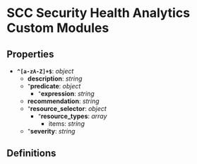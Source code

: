 # SCC Security Health Analytics Custom Modules

<!-- markdownlint-disable MD036 -->

## Properties

- **`^[a-zA-Z]+$`**: *object*
  - **description**: *string*
  - ⁺**predicate**: *object*
    - ⁺**expression**: *string*
  - **recommendation**: *string*
  - ⁺**resource_selector**: *object*
    - ⁺**resource_types**: *array*
      - items: *string*
  - ⁺**severity**: *string*

## Definitions


